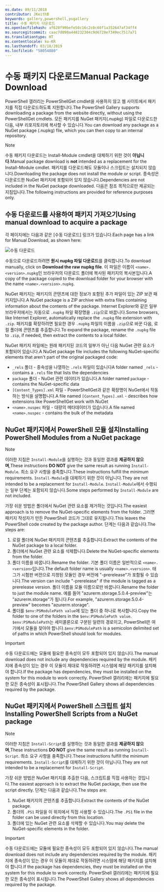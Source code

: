 ```yaml
---
ms.date: 09/11/2018
contributor: JKeithB
keywords: gallery,powershell,psgallery
title: 수동 패키지 다운로드
ms.openlocfilehash: af628f99befe50c16c2c0c60f1a352647af34ff4
ms.sourcegitcommit: caac7d098a448232304c9d6728e7340ec7517a71
ms.translationtype: HT
ms.contentlocale: ko-KR
ms.lasthandoff: 03/18/2019
ms.locfileid: "58054880"
---
```

# <a name="manual-package-download"></a><span data-ttu-id="6ed1e-103">수동 패키지 다운로드</span><span class="sxs-lookup"><span data-stu-id="6ed1e-103">Manual Package Download</span></span>

<span data-ttu-id="6ed1e-104">PowerShell 갤러리는 PowerShellGet cmdlet을 사용하지 않고 웹 사이트에서 패키지를 직접 다운로드하도록 지원합니다.</span><span class="sxs-lookup"><span data-stu-id="6ed1e-104">The PowerShell Gallery supports downloading a package from the website directly, without using the PowerShellGet cmdlets.</span></span> <span data-ttu-id="6ed1e-105">모든 패키지를 NuGet 패키지(.nupkg) 파일로 다운로드한 다음, 내부 리포지토리에 복사할 수 있습니다.</span><span class="sxs-lookup"><span data-stu-id="6ed1e-105">You can download any package as a NuGet package (.nupkg) file, which you can then copy to an internal repository.</span></span>

> [!NOTE]
> <span data-ttu-id="6ed1e-106">수동 패키지 다운로드는 Install-Module cmdlet을 대체하기 위한 것이 **아닙니다**.</span><span class="sxs-lookup"><span data-stu-id="6ed1e-106">Manual package download is **not** intended as a replacement for the Install-Module cmdlet.</span></span>
> <span data-ttu-id="6ed1e-107">패키지를 다운로드해도 모듈이나 스크립트는 설치되지 않습니다.</span><span class="sxs-lookup"><span data-stu-id="6ed1e-107">Downloading the package does not install the module or script.</span></span> <span data-ttu-id="6ed1e-108">종속성은 다운로드한 NuGet 패키지에 포함되어 있지 않습니다.</span><span class="sxs-lookup"><span data-stu-id="6ed1e-108">Dependencies are not included in the NuGet package downloaded.</span></span> <span data-ttu-id="6ed1e-109">다음은 참조 목적으로만 제공되는 지침입니다.</span><span class="sxs-lookup"><span data-stu-id="6ed1e-109">The following instructions are provided for reference purposes only.</span></span>

## <a name="using-manual-download-to-acquire-a-package"></a><span data-ttu-id="6ed1e-110">수동 다운로드를 사용하여 패키지 가져오기</span><span class="sxs-lookup"><span data-stu-id="6ed1e-110">Using manual download to acquire a package</span></span>

<span data-ttu-id="6ed1e-111">각 페이지에는 다음과 같은 [수동 다운로드] 링크가 있습니다.</span><span class="sxs-lookup"><span data-stu-id="6ed1e-111">Each page has a link for Manual Download, as shown here:</span></span>

![수동 다운로드](../../Images/packagedisplaypagewithpseditions.png)

<span data-ttu-id="6ed1e-113">수동으로 다운로드하려면 **원시 nupkg 파일 다운로드**를 클릭합니다.</span><span class="sxs-lookup"><span data-stu-id="6ed1e-113">To download manually, click on **Download the raw nupkg file**.</span></span> <span data-ttu-id="6ed1e-114">이 파일은 이름이 `<name>.<version>.nupkg`인 브라우저의 다운로드 폴더에 복사된 패키지의 복사본입니다.</span><span class="sxs-lookup"><span data-stu-id="6ed1e-114">A copy of the package copied to the download folder for your browser with the name `<name>.<version>.nupkg`.</span></span>

<span data-ttu-id="6ed1e-115">NuGet 패키지는 패키지의 콘텐츠에 대한 정보가 포함된 추가 파일이 있는 ZIP 보관 패키지입니다.</span><span class="sxs-lookup"><span data-stu-id="6ed1e-115">A NuGet package is a ZIP archive with extra files containing information about the contents of the package.</span></span> <span data-ttu-id="6ed1e-116">Internet Explorer와 같은 일부 브라우저에서는 자동으로 `.nupkg` 파일 확장명을 `.zip`으로 바꿉니다.</span><span class="sxs-lookup"><span data-stu-id="6ed1e-116">Some browsers, like Internet Explorer, automatically replace the `.nupkg` file extension with `.zip`.</span></span> <span data-ttu-id="6ed1e-117">패키지를 확장하려면 필요한 경우 `.nupkg` 파일의 이름을 `.zip`으로 바꾼 다음, 로컬 폴더에 콘텐츠를 추출합니다.</span><span class="sxs-lookup"><span data-stu-id="6ed1e-117">To expand the package, rename the `.nupkg` file to `.zip`, if needed, then extract the contents to a local folder.</span></span>

<span data-ttu-id="6ed1e-118">NuGet 패키지 파일에는 원래 패키지된 코드의 일부가 아닌 다음 NuGet 관련 요소가 포함되어 있습니다.</span><span class="sxs-lookup"><span data-stu-id="6ed1e-118">A NuGet package file includes the following NuGet-specific elements that aren't part of the original packaged code:</span></span>

- <span data-ttu-id="6ed1e-119">`_rels` 폴더 - 종속성을 나열하는 `.rels` 파일이 있습니다</span><span class="sxs-lookup"><span data-stu-id="6ed1e-119">A folder named `_rels` - contains a `.rels` file that lists the dependencies</span></span>
- <span data-ttu-id="6ed1e-120">`package` 폴더 - NuGet 관련 데이터가 있습니다.</span><span class="sxs-lookup"><span data-stu-id="6ed1e-120">A folder named `package` - contains the NuGet-specific data</span></span>
- <span data-ttu-id="6ed1e-121">`[Content_Types].xml` 파일 - PowerShellGet과 같은 확장명이 NuGet에서 작동하는 방식을 설명합니다.</span><span class="sxs-lookup"><span data-stu-id="6ed1e-121">A file named `[Content_Types].xml` - describes how extensions like PowerShellGet work with NuGet</span></span>
- <span data-ttu-id="6ed1e-122">`<name>.nuspec` 파일 - 대량의 메타데이터가 있습니다.</span><span class="sxs-lookup"><span data-stu-id="6ed1e-122">A file named `<name>.nuspec` - contains the bulk of the metadata</span></span>

## <a name="installing-powershell-modules-from-a-nuget-package"></a><span data-ttu-id="6ed1e-123">NuGet 패키지에서 PowerShell 모듈 설치</span><span class="sxs-lookup"><span data-stu-id="6ed1e-123">Installing PowerShell Modules from a NuGet package</span></span>

> [!NOTE]
> <span data-ttu-id="6ed1e-124">이러한 지침은 `Install-Module`을 실행하는 것과 동일한 결과를 **제공하지 않으며**,</span><span class="sxs-lookup"><span data-stu-id="6ed1e-124">These instructions **DO NOT** give the same result as running `Install-Module`.</span></span> <span data-ttu-id="6ed1e-125">최소 요구 사항을 충족합니다.</span><span class="sxs-lookup"><span data-stu-id="6ed1e-125">These instructions fulfill the minimum requirements.</span></span> <span data-ttu-id="6ed1e-126">`Install-Module`을 대체하기 위한 것이 아닙니다.</span><span class="sxs-lookup"><span data-stu-id="6ed1e-126">They are not intended to be a replacement for `Install-Module`.</span></span> <span data-ttu-id="6ed1e-127">`Install-Module`에서 수행되는 일부 단계는 포함되지 않습니다.</span><span class="sxs-lookup"><span data-stu-id="6ed1e-127">Some steps performed by `Install-Module` are not included.</span></span>

<span data-ttu-id="6ed1e-128">가장 쉬운 방법은 폴더에서 NuGet 관련 요소를 제거하는 것입니다.</span><span class="sxs-lookup"><span data-stu-id="6ed1e-128">The easiest approach is to remove the NuGet-specific elements from the folder.</span></span> <span data-ttu-id="6ed1e-129">그러면 패키지 작성자가 만든 PowerShell 코드가 그대로 유지됩니다.</span><span class="sxs-lookup"><span data-stu-id="6ed1e-129">This leaves the PowerShell code created by the package author.</span></span> <span data-ttu-id="6ed1e-130">단계는 다음과 같습니다.</span><span class="sxs-lookup"><span data-stu-id="6ed1e-130">The steps are:</span></span>

1. <span data-ttu-id="6ed1e-131">로컬 폴더에 NuGet 패키지의 콘텐츠를 추출합니다.</span><span class="sxs-lookup"><span data-stu-id="6ed1e-131">Extract the contents of the NuGet package to a local folder.</span></span>
2. <span data-ttu-id="6ed1e-132">폴더에서 NuGet 관련 요소를 삭제합니다.</span><span class="sxs-lookup"><span data-stu-id="6ed1e-132">Delete the NuGet-specific elements from the folder.</span></span>
3. <span data-ttu-id="6ed1e-133">폴더 이름을 바꿉니다.</span><span class="sxs-lookup"><span data-stu-id="6ed1e-133">Rename the folder.</span></span> <span data-ttu-id="6ed1e-134">기본 폴더 이름은 일반적으로 `<name>.<version>`입니다.</span><span class="sxs-lookup"><span data-stu-id="6ed1e-134">The default folder name is usually `<name>.<version>`.</span></span> <span data-ttu-id="6ed1e-135">태그가 시험판 버전으로 지정된 모듈인 경우 버전에 "-prerelease"가 포함될 수 있습니다.</span><span class="sxs-lookup"><span data-stu-id="6ed1e-135">The version can include "-prerelease" if the module is tagged as a prerelease version.</span></span> <span data-ttu-id="6ed1e-136">폴더 이름을 모듈 이름으로만 바꿉니다.</span><span class="sxs-lookup"><span data-stu-id="6ed1e-136">Rename the folder to just the module name.</span></span> <span data-ttu-id="6ed1e-137">예를 들어 "azurerm.storage.5.0.4-preview"는 "azurerm.storage"가 됩니다.</span><span class="sxs-lookup"><span data-stu-id="6ed1e-137">For example, "azurerm.storage.5.0.4-preview" becomes "azurerm.storage".</span></span>
4. <span data-ttu-id="6ed1e-138">폴더를 `$env:PSModulePath value`에 있는 폴더 중 하나로 복사합니다.</span><span class="sxs-lookup"><span data-stu-id="6ed1e-138">Copy the folder to one of the folders in the `$env:PSModulePath value`.</span></span> <span data-ttu-id="6ed1e-139">`$env:PSModulePath`는 세미콜론으로 구분된 일련의 경로이고, PowerShell은 여기에서 모듈을 찾아야 합니다.</span><span class="sxs-lookup"><span data-stu-id="6ed1e-139">`$env:PSModulePath` is a semicolon delimited set of paths in which PowerShell should look for modules.</span></span>

> [!IMPORTANT]
> <span data-ttu-id="6ed1e-140">수동 다운로드에는 모듈에 필요한 종속성이 모두 포함되어 있지 않습니다.</span><span class="sxs-lookup"><span data-stu-id="6ed1e-140">The manual download does not include any dependencies required by the module.</span></span> <span data-ttu-id="6ed1e-141">패키지에 종속성이 있는 경우 이 모듈이 제대로 작동하려면 시스템에 해당 패키지를 설치해야 합니다.</span><span class="sxs-lookup"><span data-stu-id="6ed1e-141">If the package has dependencies, they must be installed on the system for this module to work correctly.</span></span> <span data-ttu-id="6ed1e-142">PowerShell 갤러리에는 패키지에 필요한 모든 종속성이 표시됩니다.</span><span class="sxs-lookup"><span data-stu-id="6ed1e-142">The PowerShell Gallery shows all dependencies required by the package.</span></span>

## <a name="installing-powershell-scripts-from-a-nuget-package"></a><span data-ttu-id="6ed1e-143">NuGet 패키지에서 PowerShell 스크립트 설치</span><span class="sxs-lookup"><span data-stu-id="6ed1e-143">Installing PowerShell Scripts from a NuGet package</span></span>

> [!NOTE]
> <span data-ttu-id="6ed1e-144">이러한 지침은 `Install-Script`를 실행하는 것과 동일한 결과를 **제공하지 않으며**,</span><span class="sxs-lookup"><span data-stu-id="6ed1e-144">These instructions **DO NOT** give the same result as running `Install-Script`.</span></span> <span data-ttu-id="6ed1e-145">최소 요구 사항을 충족합니다.</span><span class="sxs-lookup"><span data-stu-id="6ed1e-145">These instructions fulfill the minimum requirements.</span></span> <span data-ttu-id="6ed1e-146">`Install-Script`를 대체하기 위한 것이 아닙니다.</span><span class="sxs-lookup"><span data-stu-id="6ed1e-146">They are not intended to be a replacement for `Install-Script`.</span></span>

<span data-ttu-id="6ed1e-147">가장 쉬운 방법은 NuGet 패키지를 추출한 다음, 스크립트를 직접 사용하는 것입니다.</span><span class="sxs-lookup"><span data-stu-id="6ed1e-147">The easiest approach is to extract the NuGet package, then use the script directly.</span></span> <span data-ttu-id="6ed1e-148">단계는 다음과 같습니다.</span><span class="sxs-lookup"><span data-stu-id="6ed1e-148">The steps are:</span></span>

1. <span data-ttu-id="6ed1e-149">NuGet 패키지의 콘텐츠를 추출합니다.</span><span class="sxs-lookup"><span data-stu-id="6ed1e-149">Extract the contents of the NuGet package.</span></span>
2. <span data-ttu-id="6ed1e-150">폴더의 `.PS1` 파일을 이 위치에서 직접 사용할 수 있습니다.</span><span class="sxs-lookup"><span data-stu-id="6ed1e-150">The `.PS1` file in the folder can be used directly from this location.</span></span>
3. <span data-ttu-id="6ed1e-151">폴더에 있는 NuGet 관련 요소를 삭제할 수 있습니다.</span><span class="sxs-lookup"><span data-stu-id="6ed1e-151">You may delete the NuGet-specific elements in the folder.</span></span>

> [!IMPORTANT]
> <span data-ttu-id="6ed1e-152">수동 다운로드에는 모듈에 필요한 종속성이 모두 포함되어 있지 않습니다.</span><span class="sxs-lookup"><span data-stu-id="6ed1e-152">The manual download does not include any dependencies required by the module.</span></span> <span data-ttu-id="6ed1e-153">패키지에 종속성이 있는 경우 이 모듈이 제대로 작동하려면 시스템에 해당 패키지를 설치해야 합니다.</span><span class="sxs-lookup"><span data-stu-id="6ed1e-153">If the package has dependencies, they must be installed on the system for this module to work correctly.</span></span> <span data-ttu-id="6ed1e-154">PowerShell 갤러리에는 패키지에 필요한 모든 종속성이 표시됩니다.</span><span class="sxs-lookup"><span data-stu-id="6ed1e-154">The PowerShell Gallery shows all dependencies required by the package.</span></span>
